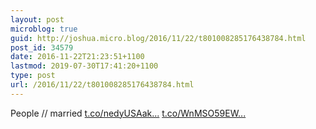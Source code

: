 ```yaml
---
layout: post
microblog: true
guid: http://joshua.micro.blog/2016/11/22/t801008285176438784.html
post_id: 34579
date: 2016-11-22T21:23:51+1100
lastmod: 2019-07-30T17:41:20+1100
type: post
url: /2016/11/22/t801008285176438784.html
---
```

People // married [t.co/nedyUSAak...](https://t.co/nedyUSAakt) [t.co/WnMSO59EW...](https://t.co/WnMSO59EWE)
